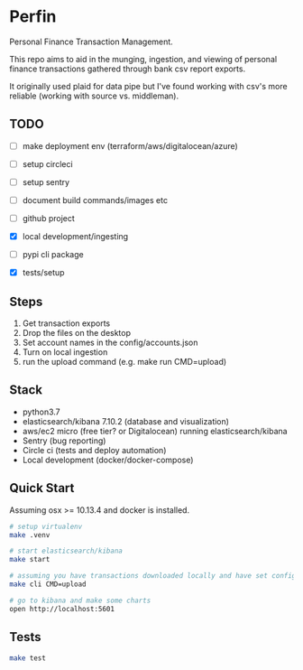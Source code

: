 # Perfin

Personal Finance Transaction Management.

This repo aims to aid in the munging, ingestion, and viewing of personal finance transactions gathered through bank csv report exports.

It originally used plaid for data pipe but I've found working with csv's more reliable (working with source vs. middleman).


## TODO

- [ ] make deployment env (terraform/aws/digitalocean/azure)
- [ ] setup circleci
- [ ] setup sentry
- [ ] document build commands/images etc
- [ ] github project
- [x] local development/ingesting
- [ ] pypi cli package
- [x] tests/setup


## Steps

1. Get transaction exports
2. Drop the files on the desktop
3. Set account names in the config/accounts.json
4. Turn on local ingestion
5. run the upload command (e.g. make run CMD=upload)


## Stack

- python3.7
- elasticsearch/kibana 7.10.2 (database and visualization)
- aws/ec2 micro (free tier? or Digitalocean) running elasticsearch/kibana
- Sentry (bug reporting)
- Circle ci (tests and deploy automation)
- Local development (docker/docker-compose)


## Quick Start

Assuming osx >= 10.13.4 and docker is installed.

```bash
# setup virtualenv
make .venv

# start elasticsearch/kibana
make start

# assuming you have transactions downloaded locally and have set config/accounts.json
make cli CMD=upload

# go to kibana and make some charts
open http://localhost:5601
```


## Tests


```bash
make test
```
